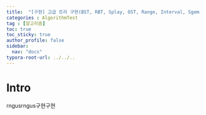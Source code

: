 ```yaml
---
title:  "[구현] 고급 트리 구현(BST, RBT, Splay, OST, Range, Interval, Sgement)"
categories : AlgorithmTest
tag : [알고리즘]
toc: true
toc_sticky: true
author_profile: false
sidebar:
  nav: "docs"
typora-root-url: ../../..
---
```




# Intro

rngusrngus구현구현
